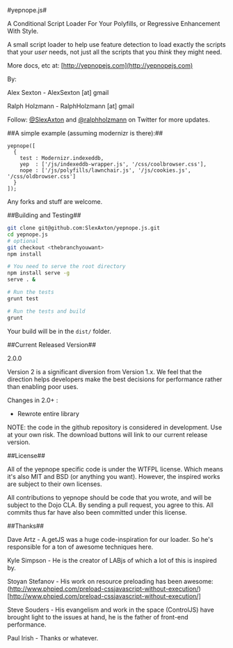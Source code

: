 #yepnope.js#

A Conditional Script Loader For Your Polyfills, or Regressive Enhancement With Style.

A small script loader to help use feature detection to load exactly the scripts that your _user_ needs, not just all the scripts that you _think_ they might need.

More docs, etc at: [http://yepnopejs.com](http://yepnopejs.com)

By:

Alex Sexton - AlexSexton [at] gmail

Ralph Holzmann - RalphHolzmann [at] gmail


Follow: [@SlexAxton](http://twitter.com/SlexAxton) and [@ralphholzmann](http://twitter.com/ralphholzmann) on Twitter for more updates.

##A simple example (assuming modernizr is there):##

    yepnope([
      {
        test : Modernizr.indexeddb,
        yep  : ['/js/indexeddb-wrapper.js', '/css/coolbrowser.css'],
        nope : ['/js/polyfills/lawnchair.js', '/js/cookies.js', '/css/oldbrowser.css']
      }
    ]);

Any forks and stuff are welcome.

##Building and Testing##

```sh
git clone git@github.com:SlexAxton/yepnope.js.git
cd yepnope.js
# optional
git checkout <thebranchyouwant>
npm install

# You need to serve the root directory
npm install serve -g
serve . &

# Run the tests
grunt test

# Run the tests and build
grunt
```

Your build will be in the `dist/` folder.

##Current Released Version##

2.0.0

Version 2 is a significant diversion from Version 1.x. We feel that the direction helps developers make the best decisions for performance rather than enabling poor uses.

Changes in 2.0+ :

* Rewrote entire library

NOTE: the code in the github repository is considered in development. Use at your own risk. The download buttons will link to our current release version.

##License##

All of the yepnope specific code is under the WTFPL license. Which means it's also MIT and BSD (or anything you want). However, the inspired works are subject to their own licenses.

All contributions to yepnope should be code that you wrote, and will be subject to the Dojo CLA. By sending a pull request, you agree to this. All commits thus far have also been committed under this license.

##Thanks##

Dave Artz       - A.getJS was a huge code-inspiration for our loader. So he's responsible for a ton of awesome techniques here.

Kyle Simpson    - He is the creator of LABjs of which a lot of this is inspired by.

Stoyan Stefanov - His work on resource preloading has been awesome: (http://www.phpied.com/preload-cssjavascript-without-execution/)[http://www.phpied.com/preload-cssjavascript-without-execution/]

Steve Souders   - His evangelism and work in the space (ControlJS) have brought light to the issues at hand, he is the father of front-end performance.

Paul Irish      - Thanks or whatever.
